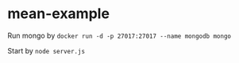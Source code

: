 # mean-example

Run mongo by `docker run -d -p 27017:27017 --name mongodb mongo`

Start by `node server.js`
